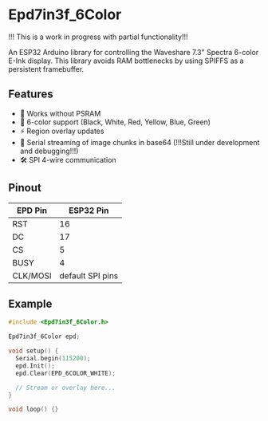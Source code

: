 # Epd7in3f_6Color
!!! This is a work in progress with partial functionality!!!

An ESP32 Arduino library for controlling the Waveshare 7.3" Spectra 6-color E-Ink display. This library avoids RAM bottlenecks by using SPIFFS as a persistent framebuffer.

## Features

- 🧠 Works without PSRAM
- 🎨 6-color support (Black, White, Red, Yellow, Blue, Green)
- ⚡ Region overlay updates
- 🔁 Serial streaming of image chunks in base64 (!!!Still under development and debugging!!!)
- 🛠 SPI 4-wire communication

## Pinout

| EPD Pin | ESP32 Pin |
|---------|-----------|
| RST     | 16        |
| DC      | 17        |
| CS      | 5         |
| BUSY    | 4         |
| CLK/MOSI| default SPI pins |

## Example

```cpp
#include <Epd7in3f_6Color.h>

Epd7in3f_6Color epd;

void setup() {
  Serial.begin(115200);
  epd.Init();
  epd.Clear(EPD_6COLOR_WHITE);

  // Stream or overlay here...
}

void loop() {}
```
